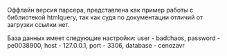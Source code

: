 Оффлайн версия парсера, представлена как пример работы с библиотекой htmlquery, так как судя по документации отличий от загрузки ссылки нет.

База данных имеет следующие настройки: user - badchaos, password - pe0038900, host - 127.0.0.1, port - 3306, database - cenozavr
